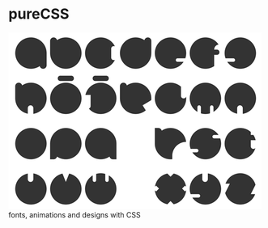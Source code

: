 # pureCSS
![](https://github.com/aesbovis/pureCSS/raw/master/readme.png)
fonts, animations and designs with CSS
